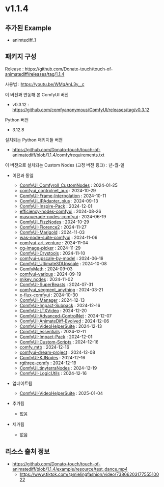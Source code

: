 # v1.1.4

## 추가된 Example

- animtediff_1

## 패키지 구성

Release : https://github.com/Donato-touch/touch-of-animatediff/releases/tag/1.1.4

사용법 : https://youtu.be/WMqAnL3y__c

이 버전과 연동해 본 ComfyUI 버전
- v0.3.12 : https://github.com/comfyanonymous/ComfyUI/releases/tag/v0.3.12

Python 버전
- 3.12.8

설치되는 Python 패키지들 버전
- https://github.com/Donato-touch/touch-of-animatediff/blob/1.1.4/comfy/requirements.txt

이 버전으로 설치되는 Custom Nodes (고정 버전 링크) : 년-월-일
- 이전과 동일
  - [ComfyUI_Comfyroll_CustomNodes](https://github.com/Suzie1/ComfyUI_Comfyroll_CustomNodes/commit/d78b780ae43fcf8c6b7c6505e6ffb4584281ceca) : 2024-01-25
  - [comfyui_controlnet_aux](https://github.com/Fannovel16/comfyui_controlnet_aux/commit/5a049bde9cc117dafc327cded156459289097ea1) : 2024-10-29
  - [ComfyUI-Frame-Interpolation](https://github.com/Fannovel16/ComfyUI-Frame-Interpolation/commit/c336f7184cb1ac1243381e725fea1ad2c0a10c09) : 2024-10-11
  - [ComfyUI_IPAdapter_plus](https://github.com/cubiq/ComfyUI_IPAdapter_plus/commit/b188a6cb39b512a9c6da7235b880af42c78ccd0d) : 2024-09-13
  - [ComfyUI-Inspire-Pack](https://github.com/ltdrdata/ComfyUI-Inspire-Pack/releases/tag/1.9) : 2024-12-01
  - [efficiency-nodes-comfyui](https://github.com/jags111/efficiency-nodes-comfyui/commit/3ead4afd120833f3bffdefeca0d6545df8051798) : 2024-08-26
  - [masquerade-nodes-comfyui](https://github.com/BadCafeCode/masquerade-nodes-comfyui/commit/432cb4d146a391b387a0cd25ace824328b5b61cf) : 2024-06-19
  - [ComfyUI_FizzNodes](https://github.com/FizzleDorf/ComfyUI_FizzNodes/commit/7d6ea60c55ebd1268bd76fa462da052852bff192) : 2024-10-29
  - [ComfyUI-Florence2](https://github.com/kijai/ComfyUI-Florence2/commit/27714bad54f2c81180392bbcfa56e39c1ad1b991) : 2024-11-27
  - [ComfyUI-Marigold](https://github.com/kijai/ComfyUI-Marigold/commit/1894ff2fd35c22f96c701067729237168b5f2ef5) : 2024-11-03
  - [was-node-suite-comfyui](https://github.com/WASasquatch/was-node-suite-comfyui/commit/fe7e0884aaf0188248d9abf1e500f5116097fec1) : 2024-11-06
  - [comfyui-art-venture](https://github.com/sipherxyz/comfyui-art-venture/commit/50abaace756b96f5f5dc2c9d72826ef371afd45e) : 2024-11-04
  - [cg-image-picker](https://github.com/chrisgoringe/cg-image-picker/commit/aaab0d31165ee9cd252f62067de5f5e89240563e) : 2024-11-29
  - [ComfyUI-Crystools](https://github.com/crystian/ComfyUI-Crystools/commit/03a61d690379f22c6bffc42ea4845f797deb316c) : 2024-11-10
  - [comfyui-upscale-by-model](https://github.com/TheBill2001/comfyui-upscale-by-model/commit/f8bb90094cb96c76e666d9eb609a09af9dcdfe95) : 2024-06-19
  - [ComfyUI_UltimateSDUpscale](https://github.com/ssitu/ComfyUI_UltimateSDUpscale/commit/e617ff20e7ef5baf6526c5ff4eb46a35d24ecbba) : 2024-10-08
  - [ComfyMath](https://github.com/evanspearman/ComfyMath/commit/939bb813f1c0ace959b62f20bb2da47190c4e211) : 2024-09-03
  - [comfyui-various](https://github.com/jamesWalker55/comfyui-various/commit/36454f91606bbff4fc36d90234981ca4a47e2695) : 2024-09-19
  - [mikey_nodes](https://github.com/bash-j/mikey_nodes/commit/637bc18f8e18cc662a8411efbc7013adc7845ae7) : 2024-11-02
  - [ComfyUI-SuperBeasts](https://github.com/SuperBeastsAI/ComfyUI-SuperBeasts/commit/f684c86d0031b82123dc1f7931a8de43c9946fee) : 2024-07-31
  - [comfyui_segment_anything](https://github.com/storyicon/comfyui_segment_anything/commit/ab6395596399d5048639cdab7e44ec9fae857a93) : 2024-03-21
  - [x-flux-comfyui](https://github.com/XLabs-AI/x-flux-comfyui/commit/00328556efc9472410d903639dc9e68a8471f7ac) : 2024-10-30
  - [ComfyUI-Manager](https://github.com/ltdrdata/ComfyUI-Manager/releases/tag/2.55.5) : 2024-12-13
  - [ComfyUI-Impact-Subpack](https://github.com/ltdrdata/ComfyUI-Impact-Subpack/releases/tag/1.1) : 2024-12-16
  - [ComfyUI-LTXVideo](https://github.com/Lightricks/ComfyUI-LTXVideo/commit/8cbf26cc9b9022328cc22bd6dcaffb9457aac07c) : 2024-12-20
  - [ComfyUI-Advanced-ControlNet](https://github.com/Kosinkadink/ComfyUI-Advanced-ControlNet/commit/9632af9dc8f9abe28431c0027411d7a6d4f6cd3e) : 2024-12-07
  - [ComfyUI-AnimateDiff-Evolved](https://github.com/Kosinkadink/ComfyUI-AnimateDiff-Evolved/commit/4f1344e25387d21cdded8f48f4bc59bd86bea9e8) : 2024-12-06
  - [ComfyUI-VideoHelperSuite](https://github.com/Kosinkadink/ComfyUI-VideoHelperSuite/commit/6953fa21443cf55f7c3b61ed3f4c87c5d3677fe1) : 2024-12-13
  - [ComfyUI_essentials](https://github.com/cubiq/ComfyUI_essentials/commit/33ff89fd354d8ec3ab6affb605a79a931b445d99) : 2024-12-11
  - [ComfyUI-Impact-Pack](https://github.com/ltdrdata/ComfyUI-Impact-Pack/releases/tag/8.0.1) : 2024-12-01
  - [ComfyUI-Custom-Scripts](https://github.com/pythongosssss/ComfyUI-Custom-Scripts/commit/19a82e29fddc506cae2e654ef5dd9f81d1f4a4ba) : 2024-12-16
  - [comfy_mtb](https://github.com/melMass/comfy_mtb/commit/827c64c43d52ebfb8acd2e5c4491c4b66e6b8f40) : 2024-12-16
  - [comfyui-dream-project](https://github.com/alt-key-project/comfyui-dream-project/commit/b5c804a33217a08e05f14dd9e518d68f91123f21) : 2024-12-08
  - [ComfyUI-KJNodes](https://github.com/kijai/ComfyUI-KJNodes/commit/973ceb6ca8b7525d54873805888ad690090d6b1e) : 2024-12-16
  - [rgthree-comfy](https://github.com/rgthree/rgthree-comfy/commit/5f2d8a1d19fcb2cac6dbc933085b20c1c0a8bb9f) : 2024-12-19
  - [ComfyUI_tinyterraNodes](https://github.com/TinyTerra/ComfyUI_tinyterraNodes/commit/339ee9c183d6fed5e90fa46c1e7fddc4d6efdbd2) : 2024-12-19
  - [ComfyUI-LogicUtils](https://github.com/aria1th/ComfyUI-LogicUtils/commit/eb3a0d0fa4efb14da6f459b195548533a2c09bb4) : 2024-12-16

- 업데이트됨
  - [ComfyUI-VideoHelperSuite](https://github.com/Kosinkadink/ComfyUI-VideoHelperSuite/commit/78753dbbdb6c213e78ad0b5db4e73745a30b0bdc) : 2025-01-04

- 추가됨
  - 없음

- 제거됨
  - 없음

## 리소스 출처 정보

- https://github.com/Donato-touch/touch-of-animatediff/blob/1.1.4/example/resource/test_dance.mp4
  - https://www.tiktok.com/@mielingfashion/video/7386620317755510022






